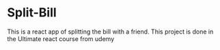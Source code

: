 # Split-Bill
This is a react app of splitting the bill with a friend. This project is done in the Ultimate react course from udemy
